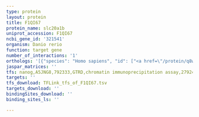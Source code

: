 ```yaml
---
type: protein
layout: protein
title: F1QI67
protein_name: slc20a1b
uniprot_accession: F1QI67
ncbi_gene_id: '321541'
organism: Danio rerio
function: target gene
number_of_interactions: '1'
orthologs: '[{"species": "Homo sapiens", "id": ["<a href=\"/protein/q8wum9\">Q8WUM9</a>"]}, {"species": "Mus musculus", "id": ["<a href=\"/protein/q61609\">Q61609</a>"]}, {"species": "Rattus norvegicus", "id": ["<a href=\"/protein/q9jjp0\">Q9JJP0</a>"]}, {"species": "Drosophila melanogaster", "id": ["<a href=\"/protein/q9vtg0\">Q9VTG0</a>"]}, {"species": "Caenorhabditis elegans", "id": ["<a href=\"/protein/q18697\">Q18697</a>", "O17404", "Q17455"]}, {"species": "Saccharomyces cerevisiae", "id": ["<a href=\"/protein/p38361\">P38361</a>"]}]'
jaspar_matrices: ''
tfs: nanog,A5JNG8,792333,GTRD,chromatin immunoprecipitation assay,27924024%5Buid%5D,No
targets: ''
tfs_download: TFLink_tfs_of_F1QI67.tsv
targets_download: ''
bindingSites_download: ''
binding_sites_ls: ''

---
```

